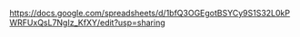 https://docs.google.com/spreadsheets/d/1bfQ3OGEgotBSYCy9S1S32L0kPWRFUxQsL7NgIz_KfXY/edit?usp=sharing

